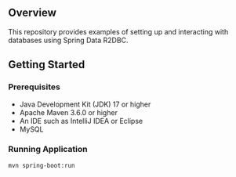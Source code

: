 ## Overview
This repository provides examples of setting up and interacting with databases using Spring Data R2DBC.

## Getting Started

### Prerequisites

- Java Development Kit (JDK) 17 or higher
- Apache Maven 3.6.0 or higher
- An IDE such as IntelliJ IDEA or Eclipse
- MySQL

### Running Application
```sh
mvn spring-boot:run
```
